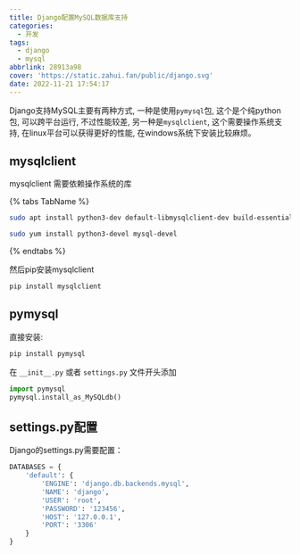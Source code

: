 ```yaml
---
title: Django配置MySQL数据库支持
categories:
  - 开发
tags:
  - django
  - mysql
abbrlink: 28913a98
cover: 'https://static.zahui.fan/public/django.svg'
date: 2022-11-21 17:54:17
---
```


Django支持MySQL主要有两种方式, 一种是使用`pymysql`包, 这个是个纯python包, 可以跨平台运行, 不过性能较差, 另一种是`mysqlclient`, 这个需要操作系统支持, 在linux平台可以获得更好的性能, 在windows系统下安装比较麻烦。

## mysqlclient

mysqlclient 需要依赖操作系统的库

{% tabs TabName %}

<!-- tab Ubuntu和Debian安装 -->
```bash
sudo apt install python3-dev default-libmysqlclient-dev build-essential
```
<!-- endtab -->

<!-- tab CentOS和Fedora安装 -->
```bash
sudo yum install python3-devel mysql-devel
```
<!-- endtab -->

{% endtabs %}

然后pip安装mysqlclient

```bash
pip install mysqlclient
```

## pymysql

直接安装:

```bash
pip install pymysql
```

在 `__init__.py` 或者 `settings.py` 文件开头添加

```python
import pymysql
pymysql.install_as_MySQLdb()
```


## settings.py配置

Django的settings.py需要配置：

```python
DATABASES = {
    'default': {
        'ENGINE': 'django.db.backends.mysql',
        'NAME': 'django',
        'USER': 'root',
        'PASSWORD': '123456',
        'HOST': '127.0.0.1',
        'PORT': '3306'
    }
}
```
